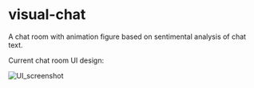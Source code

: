 # visual-chat
A chat room with animation figure based on sentimental analysis of chat text.



Current chat room UI design:

![UI_screenshot](.\UI_screenshot.bmp)